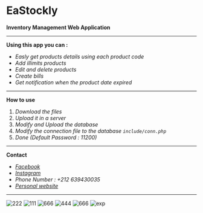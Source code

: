 # EaStockly 
**Inventory Management Web Application**

_____________________________________
**Using this app you can :**
* *Easly get products details using each product code*
* *Add illimits products*
* *Edit and delete products*
* *Create bills*
* *Get notification when the product date expired*



_____________________________________
**How to use**
1. *Download the files*
2. *Upload it in a server*
3. *Modify and Upload the database* 
4. *Modify the connection file to the database `include/conn.php`*
5. *Done (Default Password : 11200)*
_____________________________________
**Contact**
* *[Facebook](https://www.facebook.com/LAKHDERM/)*
* *[Instagram](https://www.instagram.com/pouyraaz/)*
* *Phone Number : +212 639430035*
* *[Personal website](https://mohamedlakhder.xyz/)*
_____________________________________

![222](https://user-images.githubusercontent.com/84038605/117909766-dbfd6a00-b2a8-11eb-8b13-580dd434c780.PNG)
![111](https://user-images.githubusercontent.com/84038605/117909771-de5fc400-b2a8-11eb-9013-ff1b94650aa9.PNG)
![666](https://user-images.githubusercontent.com/84038605/117909777-e15ab480-b2a8-11eb-95cc-073fd4c1614f.PNG)
![444](https://user-images.githubusercontent.com/84038605/117909963-1bc45180-b2a9-11eb-9ab9-6264f464f7ae.PNG)
![666](https://user-images.githubusercontent.com/84038605/117909973-1d8e1500-b2a9-11eb-9e6c-a95e142448e7.PNG)
![exp](https://user-images.githubusercontent.com/84038605/117909787-e4ee3b80-b2a8-11eb-8c37-1b2c48b4a0ff.PNG)
